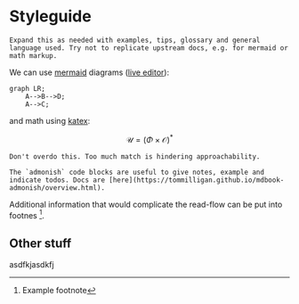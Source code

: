 # Styleguide

```admonish
Expand this as needed with examples, tips, glossary and general language used. Try not to replicate upstream docs, e.g. for mermaid or math markup.
```

We can use [mermaid](https://mermaid.js.org) diagrams ([live editor](https://mermaid.live)):

```mermaid
graph LR;
    A-->B-->D;
    A-->C;
```

and math using [katex](https://katex.org/docs/supported.html):

$$
  \mathcal{U} = ( \Phi \times \mathcal{O} )^*
$$

```admonish warn
Don't overdo this. Too much match is hindering approachability.
```

```admonish example
The `admonish` code blocks are useful to give notes, example and indicate todos. Docs are [here](https://tommilligan.github.io/mdbook-admonish/overview.html).
```

Additional information that would complicate the read-flow can be put into footnes [^example].

[^example]: Example footnote

## Other stuff

asdfkjasdkfj
